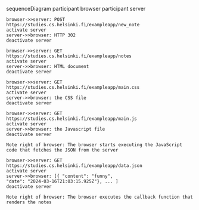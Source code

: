 sequenceDiagram
    participant browser
    participant server

    browser->>server: POST
    https://studies.cs.helsinki.fi/exampleapp/new_note
    activate server
    server->>browser: HTTP 302
    deactivate server

    browser->>server: GET
    https://studies.cs.helsinki.fi/exampleapp/notes
    activate server
    server->>browser: HTML document
    deactivate server

    browser->>server: GET
    https://studies.cs.helsinki.fi/exampleapp/main.css
    activate server
    server->>browser: the CSS file
    deactivate server

    browser->>server: GET
    https://studies.cs.helsinki.fi/exampleapp/main.js
    activate server
    server->>browser: the Javascript file
    deactivate server

    Note right of browser: The browser starts executing the JavaScript code that fetches the JSON from the server

    browser->>server: GET
    https://studies.cs.helsinki.fi/exampleapp/data.json
    activate server
    server->>browser: [{ "content": "funny",
    "date": "2024-03-16T21:03:15.925Z"}, ... ]
    deactivate server

    Note right of browser: The browser executes the callback function that renders the notes
